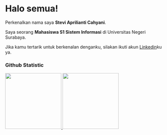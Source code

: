 # Halo semua! 

Perkenalkan nama saya **Stevi Aprilianti Cahyani**.<br>

Saya seorang **Mahasiswa S1 Sistem Informasi** di Universitas Negeri Surabaya.<br>

Jika kamu tertarik untuk berkenalan denganku, silakan ikuti akun [Linkedin](https://www.linkedin.com/in/steviapriliaa/)ku ya.

### Github Statistic
<p align="left">
<a href="https://github.com/steviapriliaa87">
  <img height="180em" src="https://github-readme-stats-eight-theta.vercel.app/api?username=penuliscode&show_icons=true&theme=algolia&include_all_commits=true&count_private=true"/>
  <img height="180em" src="https://github-readme-stats-eight-theta.vercel.app/api/top-langs/?username=steviapriliaa87&layout=compact&theme=algolia"/>
</a>
</p>
